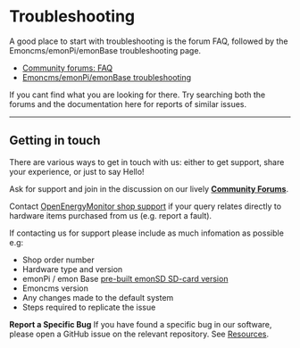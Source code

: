 # Troubleshooting

A good place to start with troubleshooting is the forum FAQ, followed by the Emoncms/emonPi/emonBase troubleshooting page.

- [Community forums: FAQ](https://community.openenergymonitor.org/t/frequently-asked-questions/3005)
- [Emoncms/emonPi/emonBase troubleshooting](emoncms/troubleshooting.md)

If you cant find what you are looking for there. Try searching both the forums and the documentation here for reports of similar issues.

---

## Getting in touch

There are various ways to get in touch with us: either to get support, share your experience, or just to say Hello!

Ask for support and join in the discussion on our lively **[Community Forums](https://community.openenergymonitor.org)**.

Contact [OpenEnergyMonitor shop support](https://shop.openenergymonitor.com/support) if your query relates directly to hardware items purchased from us (e.g. report a fault).

If contacting us for support please include as much infomation as possible e.g:

- Shop order number
- Hardware type and version
- emonPi / emon Base [pre-built emonSD SD-card version](emonsd/download.md)
- Emoncms version
- Any changes made to the default system
- Steps required to replicate the issue

**Report a Specific Bug**
If you have found a specific bug in our software, please open a GitHub issue on the relevant repository. See [Resources](resources.md).
